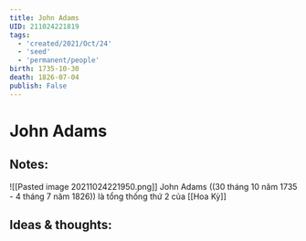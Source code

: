 ```yaml
---
title: John Adams
UID: 211024221819
tags:
  - 'created/2021/Oct/24'
  - 'seed'
  - 'permanent/people'
birth: 1735-10-30
death: 1826-07-04
publish: False
---
```

# John Adams

## Notes:
![[Pasted image 20211024221950.png]]
John Adams ((30 tháng 10 năm 1735 - 4 tháng 7 năm 1826)) là tổng thống thứ 2 của [[Hoa Kỳ]]

## Ideas & thoughts:
